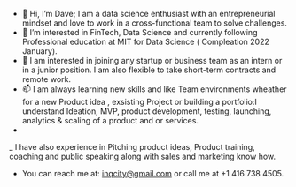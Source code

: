- 👋 Hi, I’m Dave; I am a data science enthusiast with an entrepreneurial mindset and love to work in a cross-functional team to solve challenges.  
- 👀 I’m interested in FinTech, Data Science and currently following Professional education at MIT for Data Science ( Compleation 2022 January).
- 🌱 I am interested in joining any startup or business team as an intern or in a  junior position.  I am also flexible to take short-term contracts and remote work.
- 📫 I am always learning new skills and like Team environments wheather for a new Product idea , exsisting Project or building a  portfolio:I understand Ideation, MVP, product development, testing, launching, analytics & scaling of a product and or services.
- 
_ I have also experience in Pitching product ideas,  Product training, coaching and public speaking along with sales and marketing know how.
- You can reach me at: inqcity@gmail.com or call me at +1 416 738 4505.


<!---
DaveD55555/DaveD55555 is a ✨ special ✨ repository because its `README.md` (this file) appears on your GitHub profile.
You can click the Preview link to take a look at your changes.
--->
